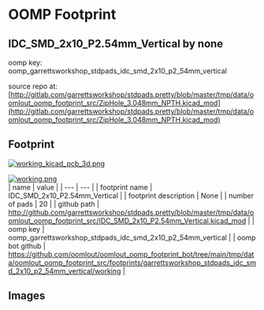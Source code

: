 # OOMP Footprint  
## IDC_SMD_2x10_P2.54mm_Vertical  by none  
  
oomp key: oomp_garrettsworkshop_stdpads_idc_smd_2x10_p2_54mm_vertical  
  
source repo at: [http://gitlab.com/garrettsworkshop/stdpads.pretty/blob/master/tmp/data/oomlout_oomp_footprint_src/ZipHole_3.048mm_NPTH.kicad_mod](http://gitlab.com/garrettsworkshop/stdpads.pretty/blob/master/tmp/data/oomlout_oomp_footprint_src/ZipHole_3.048mm_NPTH.kicad_mod)  
## Footprint  
  
[![working_kicad_pcb_3d.png](working_kicad_pcb_3d_600.png)](working_kicad_pcb_3d.png)  
  
[![working.png](working_600.png)](working.png)  
| name | value | 
| --- | --- | 
| footprint name | IDC_SMD_2x10_P2.54mm_Vertical | 
| footprint description | None | 
| number of pads | 20 | 
| github path | http://github.com/garrettsworkshop/stdpads.pretty/blob/master/tmp/data/oomlout_oomp_footprint_src/IDC_SMD_2x10_P2.54mm_Vertical.kicad_mod | 
| oomp key | oomp_garrettsworkshop_stdpads_idc_smd_2x10_p2_54mm_vertical | 
| oomp bot github | https://github.com/oomlout/oomlout_oomp_footprint_bot/tree/main/tmp/data/oomlout_oomp_footprint_src/footprints/garrettsworkshop_stdpads_idc_smd_2x10_p2_54mm_vertical/working | 
## Images  
